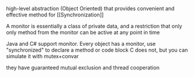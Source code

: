 high-level abstraction (Object Oriented) that provides convenient and effective method for [[Synchronization]]

A monitor is essentially a class of private data, and a restriction that only only method from the monitor can be active at any point in time

Java and C# support monitor. Every object has a monitor, use "synchronized" to declare a method or code block
C does not, but you can simulate it with mutex+convar

they have guaranteed mutual exclusion and thread cooperation